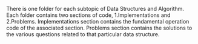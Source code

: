 There is one folder for each subtopic of Data Structures and Algorithm. Each folder contains two sections of code, 1.Implementations and 2.Problems.
Implementations section contains the fundamental operation code of the associated section. Problems section contains the solutions to the various questions related to that particular data structure. 


